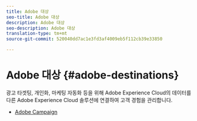```yaml
---
title: Adobe 대상
seo-title: Adobe 대상
description: Adobe 대상
seo-description: Adobe 대상
translation-type: tm+mt
source-git-commit: 520040dd7ac1e3fd3af4009eb5f112cb39e33850

---
```



# Adobe 대상 {#adobe-destinations}

광고 타겟팅, 개인화, 마케팅 자동화 등을 위해 Adobe Experience Cloud의 데이터를 다른 Adobe Experience Cloud 솔루션에 연결하여 고객 경험을 관리합니다.

* [Adobe Campaign](/help/rtcdp/destinations/adobe-campaign-destination.md)